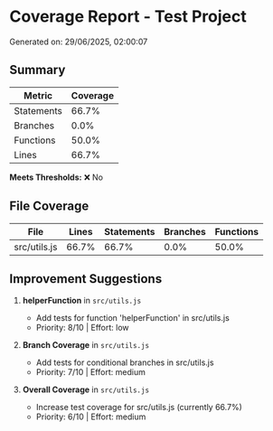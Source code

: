 # Coverage Report - Test Project

Generated on: 29/06/2025, 02:00:07

## Summary

| Metric | Coverage |
|--------|----------|
| Statements | 66.7% |
| Branches | 0.0% |
| Functions | 50.0% |
| Lines | 66.7% |

**Meets Thresholds:** ❌ No

## File Coverage

| File | Lines | Statements | Branches | Functions |
|------|-------|------------|----------|-----------|
| src/utils.js | 66.7% | 66.7% | 0.0% | 50.0% |

## Improvement Suggestions

1. **helperFunction** in `src/utils.js`
   - Add tests for function 'helperFunction' in src/utils.js
   - Priority: 8/10 | Effort: low

2. **Branch Coverage** in `src/utils.js`
   - Add tests for conditional branches in src/utils.js
   - Priority: 7/10 | Effort: medium

3. **Overall Coverage** in `src/utils.js`
   - Increase test coverage for src/utils.js (currently 66.7%)
   - Priority: 6/10 | Effort: medium

